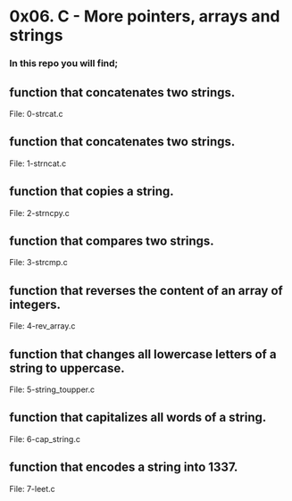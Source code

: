 # 0x06. C - More pointers, arrays and strings
### In this repo you will find; 
## function that concatenates two strings.
File: 0-strcat.c
## function that concatenates two strings.
File: 1-strncat.c
## function that copies a string.
File: 2-strncpy.c
## function that compares two strings.
File: 3-strcmp.c
## function that reverses the content of an array of integers.
File: 4-rev_array.c
## function that changes all lowercase letters of a string to uppercase.
File: 5-string_toupper.c
## function that capitalizes all words of a string.
File: 6-cap_string.c
## function that encodes a string into 1337.
File: 7-leet.c

